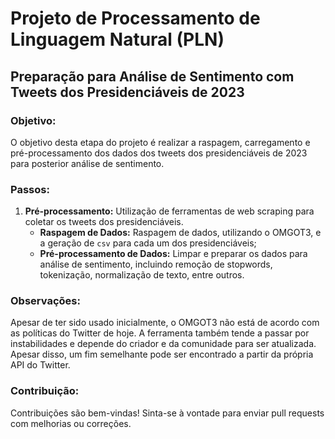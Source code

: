 # Projeto de Processamento de Linguagem Natural (PLN)

## Preparação para Análise de Sentimento com Tweets dos Presidenciáveis de 2023

### Objetivo:
O objetivo desta etapa do projeto é realizar a raspagem, carregamento e pré-processamento dos dados dos tweets dos presidenciáveis de 2023 para posterior análise de sentimento.

### Passos:
1. **Pré-processamento:** Utilização de ferramentas de web scraping para coletar os tweets dos presidenciáveis.
    - **Raspagem de Dados:** Raspagem de dados, utilizando o OMGOT3, e a geração de ```csv``` para cada um dos presidenciáveis;
    - **Pré-processamento de Dados:** Limpar e preparar os dados para análise de sentimento, incluindo remoção de stopwords, tokenização, normalização de texto, entre outros.

### Observações:
Apesar de ter sido usado inicialmente, o OMGOT3 não está de acordo com as políticas do Twitter de hoje. A ferramenta também tende a passar por instabilidades e depende do criador e da comunidade para ser atualizada. Apesar disso, um fim semelhante pode ser encontrado a partir da própria API do Twitter.

### Contribuição:
Contribuições são bem-vindas! Sinta-se à vontade para enviar pull requests com melhorias ou correções.
